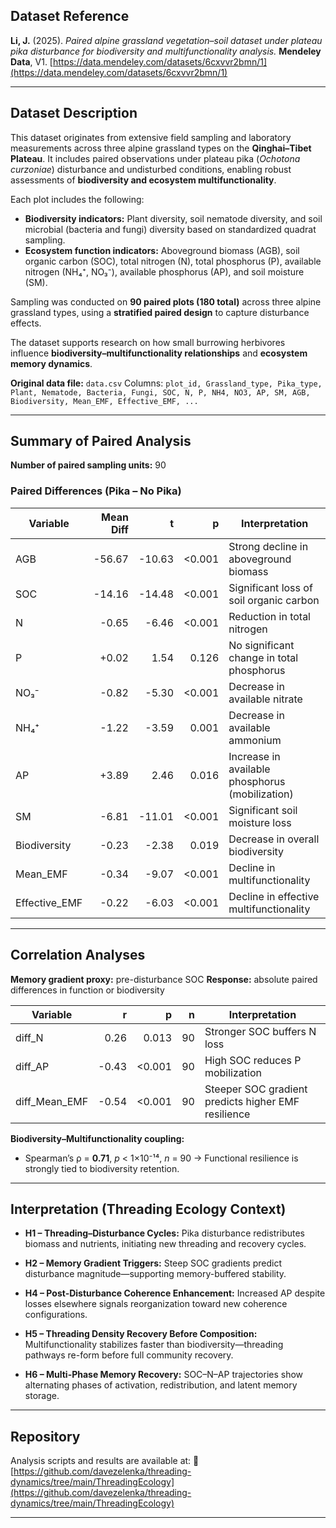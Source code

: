 ## Dataset Reference

**Li, J.** (2025). *Paired alpine grassland vegetation–soil dataset under plateau pika disturbance for biodiversity and multifunctionality analysis.*
**Mendeley Data**, V1. [https://data.mendeley.com/datasets/6cxvvr2bmn/1](https://data.mendeley.com/datasets/6cxvvr2bmn/1)

---

## Dataset Description

This dataset originates from extensive field sampling and laboratory measurements across three alpine grassland types on the **Qinghai–Tibet Plateau**. It includes paired observations under plateau pika (*Ochotona curzoniae*) disturbance and undisturbed conditions, enabling robust assessments of **biodiversity and ecosystem multifunctionality**.

Each plot includes the following:

* **Biodiversity indicators:**
  Plant diversity, soil nematode diversity, and soil microbial (bacteria and fungi) diversity based on standardized quadrat sampling.
* **Ecosystem function indicators:**
  Aboveground biomass (AGB), soil organic carbon (SOC), total nitrogen (N), total phosphorus (P), available nitrogen (NH₄⁺, NO₃⁻), available phosphorus (AP), and soil moisture (SM).

Sampling was conducted on **90 paired plots (180 total)** across three alpine grassland types, using a **stratified paired design** to capture disturbance effects.

The dataset supports research on how small burrowing herbivores influence **biodiversity–multifunctionality relationships** and **ecosystem memory dynamics**.

**Original data file:** `data.csv`
Columns:
`plot_id, Grassland_type, Pika_type, Plant, Nematode, Bacteria, Fungi, SOC, N, P, NH4, NO3, AP, SM, AGB, Biodiversity, Mean_EMF, Effective_EMF, ...`

---

## Summary of Paired Analysis

**Number of paired sampling units:** 90

### Paired Differences (Pika – No Pika)

| Variable      | Mean Diff |      t |      p | Interpretation                                  |
| ------------- | --------: | -----: | -----: | ----------------------------------------------- |
| AGB           |    -56.67 | -10.63 | <0.001 | Strong decline in aboveground biomass           |
| SOC           |    -14.16 | -14.48 | <0.001 | Significant loss of soil organic carbon         |
| N             |     -0.65 |  -6.46 | <0.001 | Reduction in total nitrogen                     |
| P             |     +0.02 |   1.54 |  0.126 | No significant change in total phosphorus       |
| NO₃⁻          |     -0.82 |  -5.30 | <0.001 | Decrease in available nitrate                   |
| NH₄⁺          |     -1.22 |  -3.59 |  0.001 | Decrease in available ammonium                  |
| AP            |     +3.89 |   2.46 |  0.016 | Increase in available phosphorus (mobilization) |
| SM            |     -6.81 | -11.01 | <0.001 | Significant soil moisture loss                  |
| Biodiversity  |     -0.23 |  -2.38 |  0.019 | Decrease in overall biodiversity                |
| Mean_EMF      |     -0.34 |  -9.07 | <0.001 | Decline in multifunctionality                   |
| Effective_EMF |     -0.22 |  -6.03 | <0.001 | Decline in effective multifunctionality         |

---

## Correlation Analyses

**Memory gradient proxy:** pre-disturbance SOC
**Response:** absolute paired differences in function or biodiversity

| Variable      |     r |      p |  n | Interpretation                                      |
| ------------- | ----: | -----: | -: | --------------------------------------------------- |
| diff_N        |  0.26 |  0.013 | 90 | Stronger SOC buffers N loss                         |
| diff_AP       | -0.43 | <0.001 | 90 | High SOC reduces P mobilization                     |
| diff_Mean_EMF | -0.54 | <0.001 | 90 | Steeper SOC gradient predicts higher EMF resilience |

**Biodiversity–Multifunctionality coupling:**

* Spearman’s ρ = **0.71**, *p* < 1×10⁻¹⁴, *n* = 90
  → Functional resilience is strongly tied to biodiversity retention.

---

## Interpretation (Threading Ecology Context)

* **H1 – Threading–Disturbance Cycles:**
  Pika disturbance redistributes biomass and nutrients, initiating new threading and recovery cycles.

* **H2 – Memory Gradient Triggers:**
  Steep SOC gradients predict disturbance magnitude—supporting memory-buffered stability.

* **H4 – Post-Disturbance Coherence Enhancement:**
  Increased AP despite losses elsewhere signals reorganization toward new coherence configurations.

* **H5 – Threading Density Recovery Before Composition:**
  Multifunctionality stabilizes faster than biodiversity—threading pathways re-form before full community recovery.

* **H6 – Multi-Phase Memory Recovery:**
  SOC–N–AP trajectories show alternating phases of activation, redistribution, and latent memory storage.

---

## Repository

Analysis scripts and results are available at:
🔗 [https://github.com/davezelenka/threading-dynamics/tree/main/ThreadingEcology](https://github.com/davezelenka/threading-dynamics/tree/main/ThreadingEcology)

---

